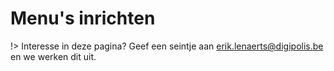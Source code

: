 # Menu's inrichten

!> Interesse in deze pagina? Geef een seintje aan erik.lenaerts@digipolis.be en we werken dit uit.